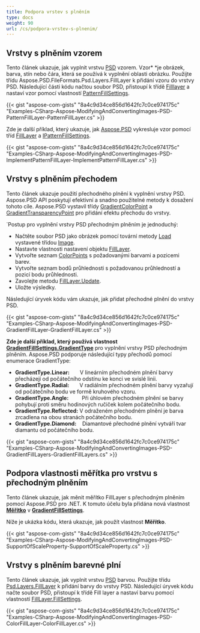 ```yaml
---
title: Podpora vrstev s plněním
type: docs
weight: 90
url: /cs/podpora-vrstev-s-plnenim/
---
```


## **Vrstvy s plněním vzorem**
Tento článek ukazuje, jak vyplnit vrstvu [PSD](https://wiki.fileformat.com/image/psd/) vzorem. Vzor* *je obrázek, barva, stín nebo čára, která se používá k vyplnění oblasti obrázku. Použijte třídu Aspose.PSD.FileFormats.Psd.Layers.FillLayer k přidání vzoru do vrstvy PSD. Následující části kódu načtou soubor PSD, přistoupí k třídě [Filllayer](https://reference.aspose.com/net/psd/aspose.psd.fileformats.psd.layers.filllayers/filllayer) a nastaví vzor pomocí vlastností [PatternFillSettings](https://reference.aspose.com/net/psd/aspose.psd.fileformats.psd.layers.fillsettings/patternfillsettings).

{{< gist "aspose-com-gists" "8a4c9d34ce856d1642fc7c0ce974175c" "Examples-CSharp-Aspose-ModifyingAndConvertingImages-PSD-PatternFillLayer-PatternFillLayer.cs" >}}



Zde je další příklad, který ukazuje, jak [Aspose.PSD](https://products.aspose.com/psd/net) vykresluje vzor pomocí tříd [FillLayer](https://reference.aspose.com/net/psd/aspose.psd.fileformats.psd.layers.filllayers/filllayer) a [IPatternFillSettings](https://reference.aspose.com/net/psd/aspose.psd.fileformats.psd.layers.fillsettings/ipatternfillsettings).

{{< gist "aspose-com-gists" "8a4c9d34ce856d1642fc7c0ce974175c" "Examples-CSharp-Aspose-ModifyingAndConvertingImages-PSD-ImplementPatternFillLayer-ImplementPatternFillLayer.cs" >}}
## **Vrstvy s plněním přechodem**
Tento článek ukazuje použití přechodného plnění k vyplnění vrstvy PSD. Aspose.PSD API poskytují efektivní a snadno použitelné metody k dosažení tohoto cíle. Aspose.PSD vystavil třídy [GradientColorPoint](https://reference.aspose.com/net/psd/aspose.psd.fileformats.psd.layers.fillsettings/gradientcolorpoint) a [GradientTransparencyPoint](https://reference.aspose.com/net/psd/aspose.psd.fileformats.psd.layers.fillsettings/gradienttransparencypoint) pro přidání efektu přechodu do vrstvy.

`Postup pro vyplnění vrstvy PSD přechodným plněním je jednoduchý:

- Načtěte soubor PSD jako obrázek pomocí tovární metody [Load](https://reference.aspose.com/net/psd/aspose.psd/image/methods/load/index) vystavené třídou [Image](https://reference.aspose.com/net/psd/aspose.psd/image).
- Nastavte vlastnosti nastavení objektu [FillLayer](https://reference.aspose.com/net/psd/aspose.psd.fileformats.psd.layers.filllayers/filllayer).
- Vytvořte seznam [ColorPoints](https://reference.aspose.com/net/psd/aspose.psd.fileformats.psd.layers.fillsettings/gradientfillsettings/properties/colorpoints) s požadovanými barvami a pozicemi barev.
- Vytvořte seznam bodů průhlednosti s požadovanou průhledností a pozicí bodu průhlednosti.
- Zavolejte metodu [FillLayer.Update](https://reference.aspose.com/net/psd/aspose.psd.fileformats.psd.layers.filllayers/filllayer/methods/update).
- Uložte výsledky.



Následující úryvek kódu vám ukazuje, jak přidat přechodné plnění do vrstvy PSD.

{{< gist "aspose-com-gists" "8a4c9d34ce856d1642fc7c0ce974175c" "Examples-CSharp-Aspose-ModifyingAndConvertingImages-PSD-GradientFillLayer-GradientFillLayer.cs" >}}



**Zde je další příklad, který používá vlastnost [**GradientFillSettings.GradientType**](https://reference.aspose.com/net/psd/aspose.psd.fileformats.psd.layers.fillsettings/gradientfillsettings/properties/gradienttype)** pro vyplnění vrstvy PSD přechodným plněním. Aspose.PSD podporuje následující typy přechodů pomocí enumerace GradientType:

- **GradientType.Linear:**       V lineárním přechodném plnění barvy přecházejí od počátečního odstínu ke konci ve svislé linii.
- **GradientType.Radial:**       V radiálním přechodném plnění barvy vyzařují od počátečního bodu ve formě kruhového vzoru.
- **GradientType.Angle:**         Při úhlovém přechodném plnění se barvy pohybují proti směru hodinových ručiček kolem počátečního bodu.
- **GradientType.Reflected:** V odraženém přechodném plnění je barva zrcadlena na obou stranách počátečního bodu.
- **GradientType.Diamond:**    Diamantové přechodné plnění vytváří tvar diamantu od počátečního bodu.



{{< gist "aspose-com-gists" "8a4c9d34ce856d1642fc7c0ce974175c" "Examples-CSharp-Aspose-ModifyingAndConvertingImages-PSD-GradientFillLayers-GradientFillLayers.cs" >}}
## **Podpora vlastnosti měřítka pro vrstvu s přechodným plněním**
Tento článek ukazuje, jak měnit měřítko FillLayer s přechodným plněním pomocí Aspose.PSD pro .NET. K tomuto účelu byla přidána nová vlastnost [**Měřítko**](https://reference.aspose.com/net/psd/aspose.psd.fileformats.psd.layers.fillsettings/igradientfillsettings/properties/scale) v [**GradientFillSettings**](https://reference.aspose.com/net/psd/aspose.psd.fileformats.psd.layers.fillsettings/igradientfillsettings).

Níže je ukázka kódu, která ukazuje, jak použít vlastnost **Měřítko**.

{{< gist "aspose-com-gists" "8a4c9d34ce856d1642fc7c0ce974175c" "Examples-CSharp-Aspose-ModifyingAndConvertingImages-PSD-SupportOfScaleProperty-SupportOfScaleProperty.cs" >}}
## **Vrstvy s plněním barevné plní**
Tento článek ukazuje, jak vyplnit vrstvu [PSD](https://wiki.fileformat.com/image/psd/) barvou. Použijte třídu [Psd.Layers.FillLayer](https://reference.aspose.com/net/psd/aspose.psd.fileformats.psd.layers.filllayers/filllayer) k přidání barvy do vrstvy PSD. Následující úryvek kódu načte soubor PSD, přistoupí k třídě Fill layer a nastaví barvu pomocí vlastností [FillLayer.FillSettings](https://reference.aspose.com/net/psd/aspose.psd.fileformats.psd.layers.filllayers/filllayer/properties/fillsettings).

{{< gist "aspose-com-gists" "8a4c9d34ce856d1642fc7c0ce974175c" "Examples-CSharp-Aspose-ModifyingAndConvertingImages-PSD-ColorFillLayer-ColorFillLayer.cs" >}}

